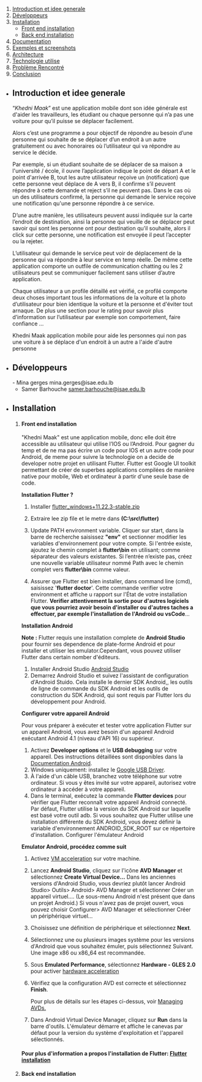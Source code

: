 
1. [Introduction et idee generale](#ideeGenerale)
2. [Développeurs](#developpeurs)
3. [Installation](#installation)
   - [Front end installation](#frontEndInstallation)
   - [Back end installation](#backEndInstallation)
4. [Documentation](#documentation)
5. [Exemples et screenshots](#exemplesEtScreenshots)
6. [Architecture](#architecture)
7. [Technologie utilise](#technologieUtilise)
8. [Problème Rencontré](#problemeRencontre)
9. [Conclusion](#conclusion)


-  <h2 name="ideeGenerale">Introduction et idee generale</h2>

    “*Khedni Maak*” est une application mobile dont son idée générale est d'aider les travailleurs, les étudiant ou 
    chaque personne qui n’a pas une voiture pour qu’il puisse se déplacer facilement.
    
    Alors c’est une programme a pour objectif de répondre au besoin d’une personne qui souhaite de se déplacer d’un 
    endroit à un autre gratuitement ou avec honoraires où l’utilisateur qui va répondre au service le décide.
    
    Par exemple, si un étudiant souhaite de se déplacer de sa maison a l'université / école, il ouvre l’application 
    indique le point de départ A et le point d'arrivée B, tout les autre utilisateur reçoive un (notification) que cette
    personne veut déplace de A vers B, il confirme s’il peuvent répondre à cette demande et reject s’il ne peuvent pas.
    Dans le cas où un des utilisateurs confirmé, la personne qui demande le service reçoive une notification qu'une 
    personne répondre à ce service.
    
    D’une autre manière, les utilisateurs peuvent aussi indiquée sur la carte l’endroit de destination, ainsi la personne 
    qui veuille de se déplacer peut savoir qui sont les personne ont pour destination qu’il souhaite, alors il click sur 
    cette personne, une notification est envoyée il peut l’accepter ou la rejeter.
    
    L’utilisateur qui demande le service peut voir de déplacement de la personne qui va répondre à leur service en temp 
    réelle. De même cette application comporte un outfile de communication chatting ou les 2 utilisateurs peut se 
    communiquer facilement sans utiliser d’autre application.
    
    Chaque utilisateur a un profile détaillé est vérifié, ce profilé comporte deux choses important tous les informations 
    de la voiture et la photo d’utilisateur pour bien identique la voiture et la personne et d'éviter tout arnaque. De 
    plus une section pour le rating pour savoir plus d’information sur l’utilisateur par exemple son comportement, 
    faire confiance ...
    
    Khedni Maak application mobile pour aide les personnes qui non pas une voiture à se déplace d'un endroit à un autre 
    a l'aide d'autre personne
    
-  <h2 name="developpeurs">Développeurs</h2>
    - Mina gerges mina.gerges@isae.edu.lb
    
    - Samer Barhouche samer.barhouche@isae.edu.lb
    
-  <h2 name="installation">Installation</h2>

   1. <h4 name="frontEndInstallation">Front end installation</h4>
        "Khedni Maak" est une application mobile, donc elle doit être accessible au utilisateur qui utilise l’IOS ou 
        l’Android. Pour gagner du temp et de ne ma pas écrire un code pour IOS et un autre code pour Android, de meme pour 
        suivre la technologie on a decide de developer notre projet en utilisant Flutter. 
        Flutter est Google UI toolkit permettant de créer de superbes applications compilées de manière native pour 
        mobile, Web et ordinateur à partir d'une seule base de code.
        
        **Installation Flutter ?**
        1. Installer <a href="https://storage.googleapis.com/flutter_infra/releases/stable/windows/flutter_windows_1.22.3-stable.zip">flutter_windows+11.22.3-stable.zip</a>
        
        2. Extraire lee zip file et le metre dans **(C:\src\flutter)**
        3. Update PATH environment variable.
            Cliquer sur start, dans la barre de recherche saisissez **"env"** et sectionner modifier les variables 
            d'environnement pour votre compte.
            Si l'entrée existe, ajoutez le chemin complet à **flutter\bin** en utilisant; comme séparateur des valeurs 
            existantes.
            Si l’entrée n’existe pas, créez une nouvelle variable utilisateur nommé Path avec le chemin complet vers 
            **flutter\bin** comme valeur.
        4. Assurer que Flutter est bien installer, dans command line (cmd), saisissez '**flutter doctor**'. Cette 
            commande verifier votre environment et affiche u rapport sur l'État de votre installation Flutter. 
            **Verifier attentivement la sortie pour d'autres logiciels que vous pourriez avoir besoin d'installer ou 
            d'autres taches a effectuer, par exemple l'installation de l'Android ou vsCode**...
            
        **Installation Android**
        
        **Note :** Flutter requis une installation complete de **Android Studio** pour fournir ses dependence de plate-forme
        Android et pour installer et utiliser les emulator.Cependant, vous pouvez utiliser Flutter dans certain nomber d'éditeurs.
        
        1. Installer Android Studio <a href="https://developer.android.com/studio">Android Studio</a>
        2. Demarrez Android Studio et suivez l'assistant de configuration d'Android Stuido. Cela installe le dernier 
           SDK Android,, les outils de ligne de commande du SDK Android et les outils de construction du SDK Android, 
           qui sont requis par Flutter lors du développement pour Android.
           
        **Configurer votre appareil Android** 
    
        Pour vous préparer à exécuter et tester votre application Flutter sur un 
        appareil Android, vous avez besoin d'un appareil Android exécutant Android 4.1 (niveau d'API 16) ou supérieur.
               
        1. Activez **Developer options** et le **USB debugging** sur votre appareil. Des instructions détaillées 
            sont disponibles dans la <a href="https://developer.android.com/studio/debug/dev-options">Documentation Android</a>. 
        2. Windows uniquement: installez le <a href="https://developer.android.com/studio/run/win-usb">Google USB Driver</a>.
        3. À l'aide d'un câble USB, branchez votre téléphone sur votre ordinateur. Si vous y êtes invité sur votre 
            appareil, autorisez votre ordinateur à accéder à votre appareil. 
        4. Dans le terminal, exécutez la commande 
            **Flutter devices** pour vérifier que Flutter reconnaît votre appareil Android connecté. Par défaut, Flutter 
            utilise la version du SDK Android sur laquelle est basé votre outil adb. Si vous souhaitez que Flutter 
            utilise une installation différente du SDK Android, vous devez définir la variable d'environnement 
            ANDROID_SDK_ROOT sur ce répertoire d'installation. Configurer l'émulateur Android
              
        **Emulator Android, procédez comme suit** 
              
        1. Activez <a href="https://developer.android.com/studio/run/emulator-acceleration">VM acceleration</a> sur votre machine.
        2. Lancez **Android Studio**, cliquez sur l'icône **AVD Manager** et sélectionnez **Create Virtual Device…**
        Dans les anciennes versions d'Android Studio, vous devriez plutôt lancer Android Studio> Outils> Android> 
        AVD Manager et sélectionner Créer un appareil virtuel…. (Le sous-menu Android n'est présent que dans un projet Android.)
        Si vous n'avez pas de projet ouvert, vous pouvez choisir Configurer> AVD Manager et sélectionner Créer un périphérique virtuel…
        3. Choisissez une définition de périphérique et sélectionnez **Next**.
        4. Sélectionnez une ou plusieurs images système pour les versions d'Android que vous souhaitez émuler, puis 
        sélectionnez Suivant. Une image x86 ou x86_64 est recommandée. 
        5. Sous **Emulated Performance**, sélectionnez **Hardware - GLES 2.0** pour activer <a href="https://developer.android.com/studio/run/emulator-acceleration">hardware acceleration</a>
        6. Vérifiez que la configuration AVD est correcte et sélectionnez **Finish**.
      
            Pour plus de détails sur les étapes ci-dessus, voir <a href="https://developer.android.com/studio/run/managing-avds">Managing AVDs.</a>
      
        7. Dans Android Virtual Device Manager, cliquez sur **Run** dans la barre d'outils. L'émulateur démarre et 
        affiche le canevas par défaut pour la version du système d'exploitation et l'appareil sélectionnés.
      
        <h4 style="color:'red'">Pour plus d'information a propos l'installation de Flutter: <a href="https://flutter.dev/docs/get-started/install/windows">Flutter installation</a></h4>  
        
   
   2. <h4 name="backEndInstallation">Back end installation</h4>
   
    



